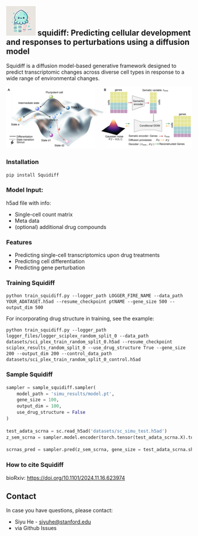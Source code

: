 <img src="squidiff_logo.png" width="80" /> **squidiff: Predicting cellular development and responses to perturbations using a diffusion model**
---
Squidiff is a diffusion model-based generative framework designed to predict transcriptomic changes across diverse cell types in response to a wide range of environmental changes.

<img src=squidiff_fig.png width="1000" />

### Installation
`pip install Squidiff`

### Model Input:
h5ad file with info: 
- Single-cell count matrix
- Meta data
- (optional) additional drug compounds

### Features 
- Predicting single-cell transcriptomics upon drug treatments 
- Predicting cell differentiation 
- Predicting gene perturbation

### Training Squidiff
```
python train_squidiff.py --logger_path LOGGER_FIRE_NAME --data_path YOUR_ADATASET.h5ad --resume_checkpoint ptNAME --gene_size 500 --output_dim 500
```
For incorporating drug structure in training, see the example: 
```
python train_squidiff.py --logger_path logger_files/logger_sciplex_random_split_0 --data_path datasets/sci_plex_train_random_split_0.h5ad --resume_checkpoint sciplex_results_random_split_0 --use_drug_structure True --gene_size 200 --output_dim 200 --control_data_path datasets/sci_plex_train_random_split_0_control.h5ad
```
### Sample Squidiff
```python
sampler = sample_squidiff.sampler(
    model_path = 'simu_results/model.pt',
    gene_size = 100,
    output_dim = 100,
    use_drug_structure = False
)

test_adata_scrna = sc.read_h5ad('datasets/sc_simu_test.h5ad')
z_sem_scrna = sampler.model.encoder(torch.tensor(test_adata_scrna.X).to('cuda'))

scrnas_pred = sampler.pred(z_sem_scrna, gene_size = test_adata_scrna.shape[1])


```
### How to cite Squidiff

bioRxiv: https://doi.org/10.1101/2024.11.16.623974

## Contact
In case you have questions, please contact:
- Siyu He - siyuhe@stanford.edu
- via Github Issues

